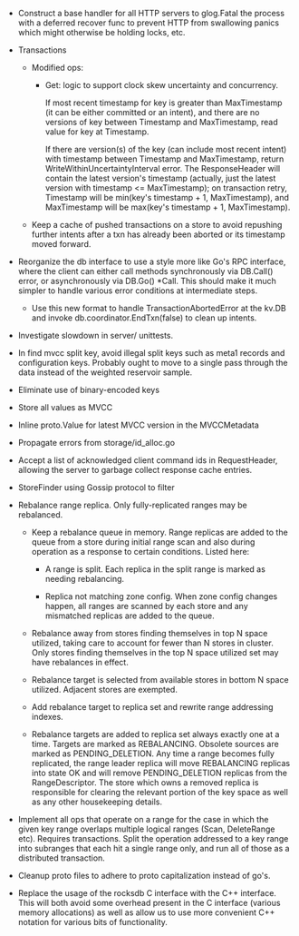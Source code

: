 * Construct a base handler for all HTTP servers to glog.Fatal the
  process with a deferred recover func to prevent HTTP from swallowing
  panics which might otherwise be holding locks, etc.

* Transactions

  - Modified ops:

    - Get: logic to support clock skew uncertainty and concurrency.

      If most recent timestamp for key is greater than MaxTimestamp
      (it can be either committed or an intent), and there are no
      versions of key between Timestamp and MaxTimestamp, read value
      for key at Timestamp.

      If there are version(s) of the key (can include most recent
      intent) with timestamp between Timestamp and MaxTimestamp,
      return WriteWithinUncertaintyInterval error. The ResponseHeader
      will contain the latest version's timestamp (actually, just the
      latest version with timestamp <= MaxTimestamp); on transaction
      retry, Timestamp will be min(key's timestamp + 1, MaxTimestamp),
      and MaxTimestamp will be max(key's timestamp + 1, MaxTimestamp).

  - Keep a cache of pushed transactions on a store to avoid repushing
    further intents after a txn has already been aborted or its
    timestamp moved forward.

* Reorganize the db interface to use a style more like Go's RPC
  interface, where the client can either call methods synchronously
  via DB.Call() error, or asynchronously via DB.Go() *Call. This
  should make it much simpler to handle various error conditions at
  intermediate steps.

  - Use this new format to handle TransactionAbortedError at the
    kv.DB and invoke db.coordinator.EndTxn(false) to clean up
    intents.

* Investigate slowdown in server/ unittests.

* In find mvcc split key, avoid illegal split keys such as meta1
  records and configuration keys. Probably ought to move to a single
  pass through the data instead of the weighted reservoir sample.

* Eliminate use of binary-encoded keys

* Store all values as MVCC

* Inline proto.Value for latest MVCC version in the MVCCMetadata

* Propagate errors from storage/id_alloc.go

* Accept a list of acknowledged client command ids in RequestHeader,
  allowing the server to garbage collect response cache entries.

* StoreFinder using Gossip protocol to filter

* Rebalance range replica. Only fully-replicated ranges may be
  rebalanced.

  - Keep a rebalance queue in memory. Range replicas are added to the
    queue from a store during initial range scan and also during
    operation as a response to certain conditions. Listed here:

    - A range is split. Each replica in the split range is marked as
      needing rebalancing.

    - Replica not matching zone config. When zone config changes happen,
      all ranges are scanned by each store and any mismatched replicas
      are added to the queue.

  - Rebalance away from stores finding themselves in top N space
    utilized, taking care to account for fewer than N stores in
    cluster. Only stores finding themselves in the top N space
    utilized set may have rebalances in effect.

  - Rebalance target is selected from available stores in bottom N
    space utilized. Adjacent stores are exempted.

  - Add rebalance target to replica set and rewrite range addressing
    indexes.

  - Rebalance targets are added to replica set always exactly one at a
    time. Targets are marked as REBALANCING. Obsolete sources are
    marked as PENDING_DELETION. Any time a range becomes fully
    replicated, the range leader replica will move REBALANCING
    replicas into state OK and will remove PENDING_DELETION replicas
    from the RangeDescriptor. The store which owns a removed replica
    is responsible for clearing the relevant portion of the key space
    as well as any other housekeeping details.

* Implement all ops that operate on a range for the case in which
  the given key range overlaps multiple logical ranges (Scan, DeleteRange etc).
  Requires transactions. Split the operation addressed to a key range into
  subranges that each hit a single range only, and run all of those as a
  distributed transaction.

* Cleanup proto files to adhere to proto capitalization instead of go's.

* Replace the usage of the rocksdb C interface with the C++
  interface. This will both avoid some overhead present in the C
  interface (various memory allocations) as well as allow us to use
  more convenient C++ notation for various bits of functionality.
